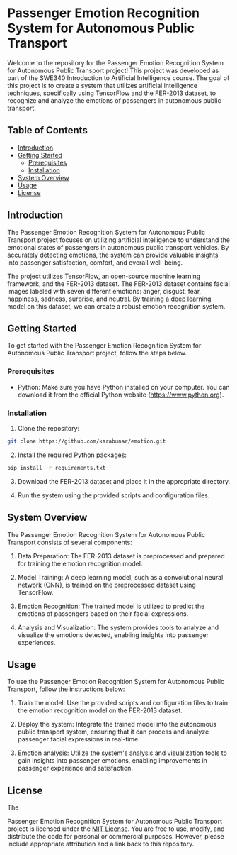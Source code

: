 # Passenger Emotion Recognition System for Autonomous Public Transport

Welcome to the repository for the Passenger Emotion Recognition System for Autonomous Public Transport project! This project was developed as part of the SWE340 Introduction to Artificial Intelligence course. The goal of this project is to create a system that utilizes artificial intelligence techniques, specifically using TensorFlow and the FER-2013 dataset, to recognize and analyze the emotions of passengers in autonomous public transport.

## Table of Contents

- [Introduction](#introduction)
- [Getting Started](#getting-started)
  - [Prerequisites](#prerequisites)
  - [Installation](#installation)
- [System Overview](#system-overview)
- [Usage](#usage)
- [License](#license)

## Introduction

The Passenger Emotion Recognition System for Autonomous Public Transport project focuses on utilizing artificial intelligence to understand the emotional states of passengers in autonomous public transport vehicles. By accurately detecting emotions, the system can provide valuable insights into passenger satisfaction, comfort, and overall well-being.

The project utilizes TensorFlow, an open-source machine learning framework, and the FER-2013 dataset. The FER-2013 dataset contains facial images labeled with seven different emotions: anger, disgust, fear, happiness, sadness, surprise, and neutral. By training a deep learning model on this dataset, we can create a robust emotion recognition system.

## Getting Started

To get started with the Passenger Emotion Recognition System for Autonomous Public Transport project, follow the steps below.

### Prerequisites

- Python: Make sure you have Python installed on your computer. You can download it from the official Python website (https://www.python.org).

### Installation

1. Clone the repository:

```bash
git clone https://github.com/karabunar/emotion.git
```

2. Install the required Python packages:

```bash
pip install -r requirements.txt
```

3. Download the FER-2013 dataset and place it in the appropriate directory.

4. Run the system using the provided scripts and configuration files.

## System Overview

The Passenger Emotion Recognition System for Autonomous Public Transport consists of several components:

1. Data Preparation: The FER-2013 dataset is preprocessed and prepared for training the emotion recognition model.

2. Model Training: A deep learning model, such as a convolutional neural network (CNN), is trained on the preprocessed dataset using TensorFlow.

3. Emotion Recognition: The trained model is utilized to predict the emotions of passengers based on their facial expressions.

4. Analysis and Visualization: The system provides tools to analyze and visualize the emotions detected, enabling insights into passenger experiences.

## Usage

To use the Passenger Emotion Recognition System for Autonomous Public Transport, follow the instructions below:

1. Train the model: Use the provided scripts and configuration files to train the emotion recognition model on the FER-2013 dataset.

2. Deploy the system: Integrate the trained model into the autonomous public transport system, ensuring that it can process and analyze passenger facial expressions in real-time.

3. Emotion analysis: Utilize the system's analysis and visualization tools to gain insights into passenger emotions, enabling improvements in passenger experience and satisfaction.


## License

The

 Passenger Emotion Recognition System for Autonomous Public Transport project is licensed under the [MIT License](LICENSE). You are free to use, modify, and distribute the code for personal or commercial purposes. However, please include appropriate attribution and a link back to this repository.
